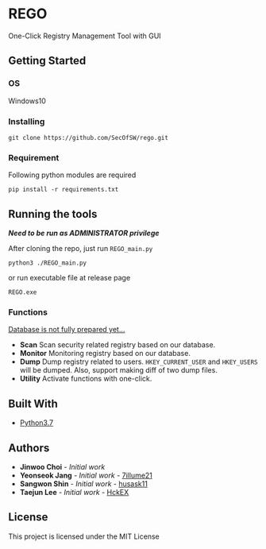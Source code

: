 # REGO

One-Click Registry Management Tool with GUI

## Getting Started

### OS
Windows10

### Installing

```
git clone https://github.com/SecOfSW/rego.git
```

### Requirement

Following python modules are required

```
pip install -r requirements.txt
```

## Running the tools

***__Need to be run as ADMINISTRATOR privilege__***

After cloning the repo, just run `REGO_main.py`

```
python3 ./REGO_main.py
```

or run executable file at release page

```
REGO.exe
```

### Functions

<u> Database is not fully prepared yet... </u>

- **Scan**
Scan security related registry based on our database.
- **Monitor**
Monitoring registry based on our database.
- **Dump**
Dump registry related to users.
`HKEY_CURRENT_USER` and `HKEY_USERS` will be dumped.
Also, support making diff of two dump files.
- **Utility**
Activate functions with one-click.


## Built With

* [Python3.7](https://www.python.org/)


## Authors

* **Jinwoo Choi** - *Initial work*
* **Yeonseok Jang** - *Initial work* - [7illume21](https://github.com/7illume21)
* **Sangwon Shin** - *Initial work* - [husask11](https://github.com/husask11)
* **Taejun Lee** - *Initial work* - [HckEX](https://github.com/HckEX)


## License

This project is licensed under the MIT License
